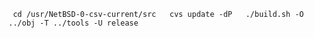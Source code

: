  `
  cd /usr/NetBSD-0-csv-current/src  
  cvs update -dP  
  ./build.sh -O ../obj -T ../tools -U release`
